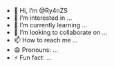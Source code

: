 - 👋 Hi, I’m @Ry4nZS
- 👀 I’m interested in ...
- 🌱 I’m currently learning ...
- 💞️ I’m looking to collaborate on ...
- 📫 How to reach me ...
- 😄 Pronouns: ...
- ⚡ Fun fact: ...

<!---
Ry4nZS/Ry4nZS is a ✨ special ✨ repository because its `README.md` (this file) appears on your GitHub profile.
You can click the Preview link to take a look at your changes.
--->
